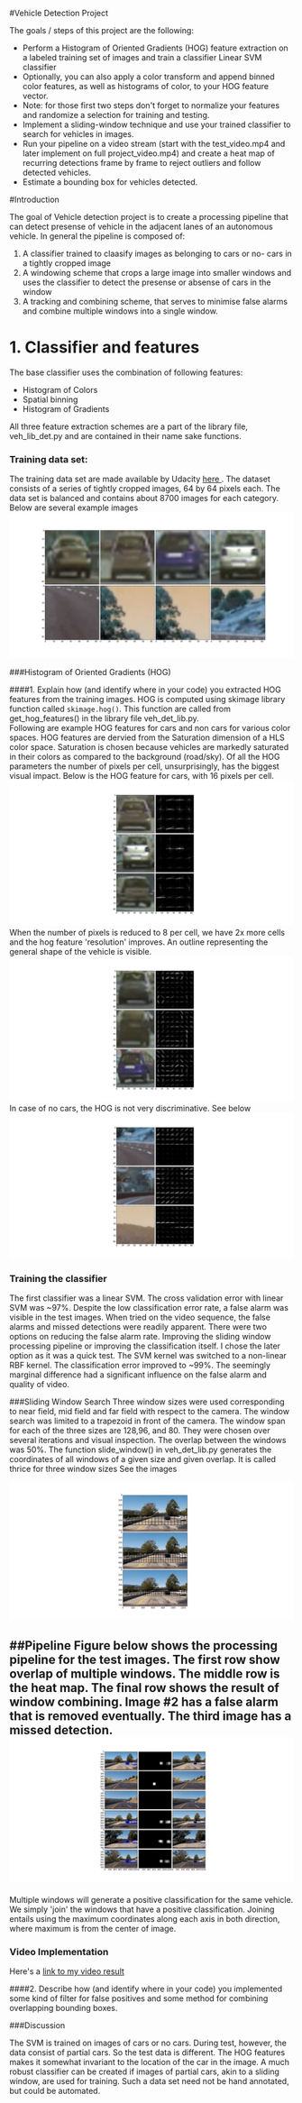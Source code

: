 
#Vehicle Detection Project

The goals / steps of this project are the following:

* Perform a Histogram of Oriented Gradients (HOG) feature extraction on a labeled training set of images and train a classifier Linear SVM classifier
* Optionally, you can also apply a color transform and append binned color features, as well as histograms of color, to your HOG feature vector. 
* Note: for those first two steps don't forget to normalize your features and randomize a selection for training and testing.
* Implement a sliding-window technique and use your trained classifier to search for vehicles in images.
* Run your pipeline on a video stream (start with the test_video.mp4 and later implement on full project_video.mp4) and create a heat map of recurring detections frame by frame to reject outliers and follow detected vehicles.
* Estimate a bounding box for vehicles detected.

[//]: # (Image References)
[image1]: ./images/cars_nocars.png
[image2a]: ./images/cars_hog.png
[image2b]: ./images/cars_hog_8x8.png
[image2c]: ./images/nocars_hog.png
[image3]: ./images/windows.png
[image4]: ./images/pipeline.png
[image5]: ./examples/bboxes_and_heat.png
[image6]: ./examples/labels_map.png
[image7]: ./examples/output_bboxes.png
[video1]: ./project_video.mp4


#Introduction

The goal of Vehicle detection project is to create a processing pipeline that can detect  presense of vehicle in the adjacent lanes of an autonomous vehicle. In general the pipeline is composed of:
1. A classifier trained to claasify images as belonging to cars or no- cars in a tightly cropped image
2. A windowing scheme that crops a large image into smaller windows and uses the classifier to detect the presense or absense of cars in the window
3. A tracking and combining scheme, that serves to minimise false alarms and combine multiple windows into a single window.  

# 1. Classifier and features
The base classifier uses the combination of following features:

*  Histogram of Colors
*  Spatial binning 
*  Histogram of Gradients

All three feature extraction schemes are a part of the library file, veh_lib_det.py and are contained in their name sake functions.

### Training data set:
The training data set are made available by Udacity [here ](https://github.com/udacity/CarND-Vehicle-Detection). The dataset consists of a series of tightly cropped images, 64 by 64 pixels each. The data set is balanced and contains about 8700 images for each category. Below are several example images
 ![cars vs not cars][image1]  


###Histogram of Oriented Gradients (HOG)

####1. Explain how (and identify where in your code) you extracted HOG features from the training images.
HOG is computed using skimage library function called `skimage.hog()`. This function are called from get_hog_features() in the library file veh_det_lib.py.  
Following are example HOG features for cars and non cars for various color spaces. HOG features are dervied from the Saturation dimension of a HLS color space. Saturation is chosen because vehicles are markedly saturated in their colors as compared to the background (road/sky). Of all the HOG parameters the number of pixels per cell, unsurprisingly, has the  biggest visual impact.
Below is the HOG feature for cars, with 16 pixels per cell.
![alt text][image2a]
When the number of pixels is reduced to 8 per cell, we have 2x more cells and the hog feature 'resolution' improves. An outline representing the general shape of the vehicle is visible.
![alt text][image2b]
In case of no cars, the HOG is not very discriminative. See below
![alt text][image2c]

### Training the classifier
The first classifier was a linear SVM. The cross validation error with linear SVM was ~97%. Despite the low classification error rate, a false alarm was visible in the test images. When tried on the video sequence, the false alarms and missed detections were readily apparent. There were two options on reducing the false alarm rate. Improving the sliding window processing pipeline or improving the classification itself. I chose the later option as it was a quick test. The SVM kernel was switched to a non-linear RBF kernel. The classification error improved to ~99%. The seemingly marginal difference had a significant influence on the false alarm and quality of video.  

###Sliding Window Search
Three window sizes were used corresponding to near field, mid field and far field with respect to the camera. The window search was limited to a trapezoid in front of the camera. The window span for each of the three sizes are 128,96, and 80. They were chosen over several iterations and visual inspection. The overlap between the windows was 50%. The function slide_window() in veh_det_lib.py generates the coordinates of all windows of a given size and given overlap. It is called thrice for three window sizes
See the images

![alt text][image3]

##Pipeline
Figure below shows the processing pipeline for the test images. The first row show overlap of multiple windows. The middle row is the heat map. The final row shows the result of window combining. Image #2 has a false alarm that is removed eventually. The third image has a missed detection. 
![alt text][image4]
---


Multiple windows will generate a positive  classification for the same vehicle. We simply 'join' the windows that have a positive classification. Joining entails using the maximum coordinates along each axis in both direction, where maximum is from the center of image.

### Video Implementation

Here's a [link to my video result](./project_video.mp4)


####2. Describe how (and identify where in your code) you implemented some kind of filter for false positives and some method for combining overlapping bounding boxes.

###Discussion

The SVM is trained on images of cars or no cars. During test, however, the data consist of partial cars. So the test data is different. The HOG features makes it somewhat invariant to the location of the car in the image. A much robust classifier can be created if images of partial cars, akin to  a sliding window, are used for training. Such a data set need not be hand annotated, but could be automated. 

